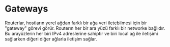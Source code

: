 # Gateways

Routerlar, hostların yerel ağdan farklı bir ağa veri iletebilmesi için bir "gateway" görevi görür. Routerın her bir ara yüzü farklı bir networke bağlıdır. Bu arayüzlerin her biri IPv4 adreslerine sahiptir ve biri local ağ ile iletişimi sağlarken diğeri diğer ağlarla iletişim sağlar.
